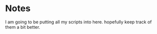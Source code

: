 # Notes
I am going to be putting all my scripts into here. hopefully keep track of them a bit better. 
